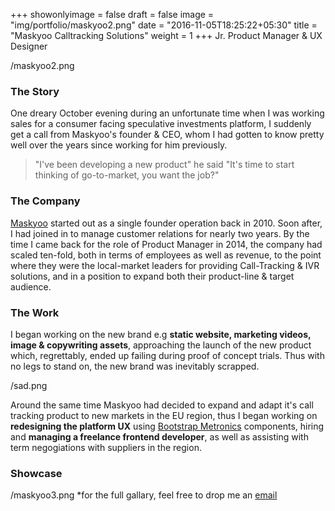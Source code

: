 +++
showonlyimage = false
draft = false
image = "img/portfolio/maskyoo2.png"
date = "2016-11-05T18:25:22+05:30"
title = "Maskyoo Calltracking Solutions"
weight = 1
+++
Jr. Product Manager & UX Designer
<!--more-->

/maskyoo2.png

### The Story
One dreary October evening during an unfortunate time when I was working sales for a consumer facing speculative investments platform, I suddenly get a call from Maskyoo's founder & CEO, whom I had gotten to know pretty well over the years since working for him previously.

> "I've been developing a new product" he said "It's time to start thinking of go-to-market, you want the job?"

### The Company
[Maskyoo](http://www.maskyoo.com/) started out as a single founder operation back in 2010. Soon after, I had joined in to manage customer relations for nearly two years. By the time I came back for the role of Product Manager in 2014, the company had scaled ten-fold, both in terms of employees as well as revenue, to the point where they were the local-market leaders for providing Call-Tracking & IVR solutions, and in a position to expand both their product-line & target audience.

### The Work
I began working on the new brand e.g **static website, marketing videos, image & copywriting assets**, approaching the launch of the new product which, regrettably, ended up failing during proof of concept trials. Thus with no legs to stand on, the new brand was inevitably scrapped.

/sad.png

Around the same time Maskyoo had decided to expand and adapt it's call tracking product to new markets in the EU region, thus I began working on **redesigning the platform UX** using [Bootstrap Metronics](http://keenthemes.com/preview/metronic/) components, hiring and **managing a freelance frontend developer**, as well as assisting with term negogiations with suppliers in the region.

### Showcase

/maskyoo3.png
*for the full gallary, feel free to drop me an [email](mailto:yuval.d.vered@gmail.com?subject=I’d%20like%20to%20checkout%20Maskyoo’s%20UX)
